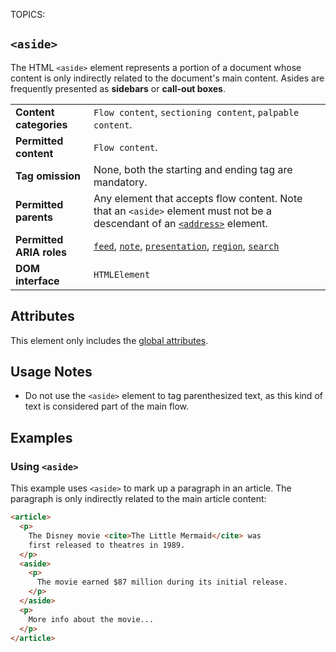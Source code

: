 TOPICS: <aside>

# `<aside>`

The HTML `<aside>` element represents a portion of a document whose content is only indirectly
related to the document's main content. Asides are frequently presented as **sidebars** or
**call-out boxes**.

|  |  |
| :-- | :-- |
| **Content categories** | `Flow content`, `sectioning content`, `palpable content`. |
| **Permitted content** | `Flow content`. |
| **Tag omission** | None, both the starting and ending tag are mandatory. |
| **Permitted parents** | Any element that accepts flow content. Note that an `<aside>` element must not be a descendant of an [`<address>`](/en/webfrontend/<address>) element. |
| **Permitted ARIA roles** | [`feed`](https://w3c.github.io/aria/#feed), [`note`](https://w3c.github.io/aria/#note), [`presentation`](https://w3c.github.io/aria/#presentation), [`region`](https://w3c.github.io/aria/#region), [`search`](https://w3c.github.io/aria/#search)|
| **DOM interface** | `HTMLElement` |

## Attributes

This element only includes the [global attributes](https://wiki.developer.mozilla.org/en-US/docs/HTML/Global_attributes).

## Usage Notes

- Do not use the `<aside>` element to tag parenthesized text, as this
kind of text is considered part of the main flow.

## Examples

### Using `<aside>`

This example uses `<aside>` to mark up a paragraph in an article. The paragraph is only indirectly
related to the main article content:

```html
<article>
  <p>
    The Disney movie <cite>The Little Mermaid</cite> was
    first released to theatres in 1989.
  </p>
  <aside>
    <p>
      The movie earned $87 million during its initial release.
    </p>
  </aside>
  <p>
    More info about the movie...
  </p>
</article>
```
